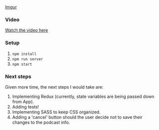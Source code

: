 [Imgur](https://i.imgur.com/heQu747.png)

### Video
[Watch the video here](https://drive.google.com/file/d/182461LVCsqPEuZf41HizSVr8hcx9LuNg/view)

### Setup
1. `npm install`
2. `npm run server`
3. `npm start`

### Next steps
Given more time, the next steps I would take are: 
1. Implementing Redux (currently, state variables are being passed down from App).
2. Adding tests!
3. Implementing SASS to keep CSS organized.
4. Adding a 'cancel' button should the user decide not to save their changes to the podcast info.
